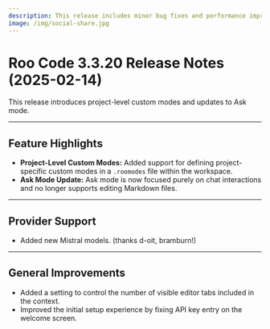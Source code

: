 ```yaml
---
description: This release includes minor bug fixes and performance improvements.
image: /img/social-share.jpg
---
```


# Roo Code 3.3.20 Release Notes (2025-02-14)

This release introduces project-level custom modes and updates to Ask mode.

---

## Feature Highlights

*   **Project-Level Custom Modes:** Added support for defining project-specific custom modes in a `.roomodes` file within the workspace.
*   **Ask Mode Update:** Ask mode is now focused purely on chat interactions and no longer supports editing Markdown files.

---

## Provider Support

*   Added new Mistral models. (thanks d-oit, bramburn!)

---

## General Improvements

*   Added a setting to control the number of visible editor tabs included in the context.
*   Improved the initial setup experience by fixing API key entry on the welcome screen.